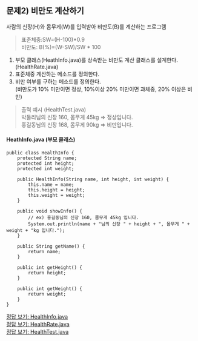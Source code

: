 ## 문제2) 비만도 계산하기
사람의 신장(H)와 몸무게(W)를 입력받아 비만도(B)를 계산하는 프로그램
> 표준체중:SW=(H-100)*0.9  
> 비만도: B(%)=(W-SW)/SW * 100  

1. 부모 클래스(HeathInfo.java)를 상속받는 비만도 계산 클래스를 설계한다.(HealthRate.java)
2. 표준체중 계산하는 메소드를 정의한다. 
3. 비만 여부를 구하는 메소드를 정의한다.  
(비만도가 10% 미만이면 정상, 10%이상 20% 미만이면 과체중, 20% 이상은 비만)

> 출력 예시 (HealthTest.java)  
박둘리님의 신장 160, 몸무게 45kg => 정상입니다.  
홍길동님의 신장 168, 몸무게 90kg => 비만입니다.

#### HeathInfo.java (부모 클래스)
```
public class HealthInfo {
	protected String name;
	protected int height;
	protected int weight;
	
	public HealthInfo(String name, int height, int weight) {
		this.name = name;
		this.height = height;
		this.weight = weight;
	}
	
	public void showInfo() {
		// ex) 홍길동님의 신장 160, 몸무게 45kg 입니다.
		System.out.println(name + "님의 신장 " + height + ", 몸무게 " + weight + "kg 입니다.");
	}

	public String getName() {
		return name;
	}

	public int getHeight() {
		return height;
	}

	public int getWeight() {
		return weight;
	}
}
```

[정답 보기: HealthInfo.java](HealthInfo.java)  
[정답 보기: HealthRate.java](HealthRate.java)  
[정답 보기: HealthTest.java](HealthTest.java)
